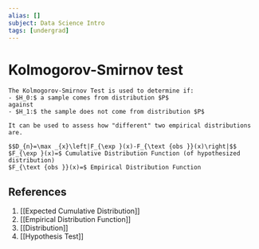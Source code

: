 ```yaml
---
alias: []
subject: Data Science Intro
tags: [undergrad]
---
```

# Kolmogorov-Smirnov test

```ad-note
The Kolmogorov-Smirnov Test is used to determine if:
- $H_0:$ a sample comes from distribution $P$
against
- $H_1:$ the sample does not come from distribution $P$

It can be used to assess how "different" two empirical distributions are.
```

```ad-math
$$D_{n}=\max _{x}\left|F_{\exp }(x)-F_{\text {obs }}(x)\right|$$
$F_{\exp }(x)=$ Cumulative Distribution Function (of hypothesized distribution)
$F_{\text {obs }}(x)=$ Empirical Distribution Function
```

## References
1. [[Expected Cumulative Distribution]]
2. [[Empirical Distribution Function]]
3. [[Distribution]]
4. [[Hypothesis Test]]